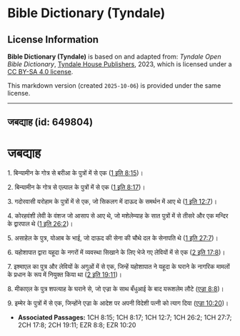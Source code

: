 # Bible Dictionary (Tyndale)

## License Information

**Bible Dictionary (Tyndale)** is based on and adapted from: _Tyndale Open Bible Dictionary_, [Tyndale House Publishers](https://tyndaleopenresources.com/), 2023, which is licensed under a [CC BY-SA 4.0 license](https://creativecommons.org/licenses/by-sa/4.0/legalcode.en).

This markdown version (created `2025-10-06`) is provided under the same license.



--------------------------------

## जबद्याह (id: 649804)

जबद्याह
=======

1\. बिन्यामीन के गोत्र से बरीआ के पुत्रों में से एक ([1 इति 8:15](https://ref.ly/1Chr8:15))।

2\. बिन्यामीन के गोत्र से एल्पाल के पुत्रों में से एक ([1 इति 8:17](https://ref.ly/1Chr8:17))।

3\. गदोरवासी यरोहाम के पुत्रों में से एक, जो सिकलग में दाऊद के समर्थन में आए थे ([1 इति 12:7](https://ref.ly/1Chr12:7))।

4\. कोरहवंशी लेवी के वंशज जो आसाप से आए थे, जो मशेलेम्याह के सात पुत्रों में से तीसरे और एक मन्दिर के द्वारपाल थे ([1 इति 26:2](https://ref.ly/1Chr26:2))।

5\. असाहेल के पुत्र, योआब के भाई, जो दाऊद की सेना की चौथे दल के सेनापति थे ([1 इति 27:7](https://ref.ly/1Chr27:7))।

6\. यहोशापात द्वारा यहूदा के नगरों में व्यवस्था सिखाने के लिए भेजे गए लेवियों में से एक ([2 इति 17:8](https://ref.ly/2Chr17:8))।

7\. इश्माएल का पुत्र और लेवियों के अगुओं में से एक, जिन्हें यहोशापात ने यहूदा के घराने के नागरिक मामलों के प्रधान के रूप में नियुक्त किया था ([2 इति 19:11](https://ref.ly/2Chr19:11))।

8\. मीकाएल के पुत्र शपत्याह के घराने से, जो एज्रा के साथ बँधुआई के बाद यरूशलेम लौटे ([एज्रा 8:8](https://ref.ly/Ezra8:8))।

9\. इम्मेर के पुत्रों में से एक, जिन्होंने एज्रा के आदेश पर अपनी विदेशी पत्नी को त्याग दिया ([एज्रा 10:20](https://ref.ly/Ezra10:20))।

* **Associated Passages:** 1CH 8:15; 1CH 8:17; 1CH 12:7; 1CH 26:2; 1CH 27:7; 2CH 17:8; 2CH 19:11; EZR 8:8; EZR 10:20

